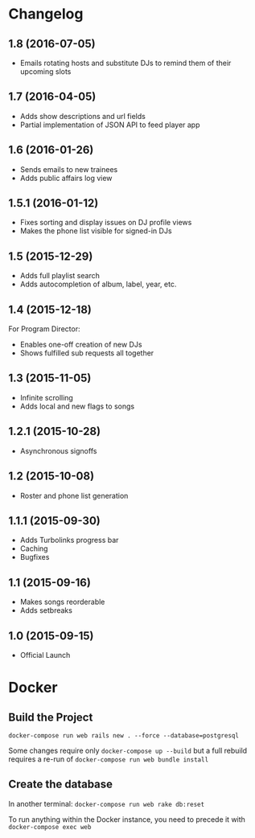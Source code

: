 # Changelog

## 1.8 (2016-07-05)

* Emails rotating hosts and substitute DJs to remind them of their upcoming
  slots

## 1.7 (2016-04-05)

* Adds show descriptions and url fields
* Partial implementation of JSON API to feed player app

## 1.6 (2016-01-26)

* Sends emails to new trainees
* Adds public affairs log view

## 1.5.1 (2016-01-12)

* Fixes sorting and display issues on DJ profile views
* Makes the phone list visible for signed-in DJs

## 1.5 (2015-12-29)

* Adds full playlist search
* Adds autocompletion of album, label, year, etc.

## 1.4 (2015-12-18)

For Program Director:

* Enables one-off creation of new DJs
* Shows fulfilled sub requests all together

## 1.3 (2015-11-05)

* Infinite scrolling
* Adds local and new flags to songs

## 1.2.1 (2015-10-28)

* Asynchronous signoffs

## 1.2 (2015-10-08)

* Roster and phone list generation

## 1.1.1 (2015-09-30)

* Adds Turbolinks progress bar
* Caching
* Bugfixes

## 1.1 (2015-09-16)

* Makes songs reorderable
* Adds setbreaks

## 1.0 (2015-09-15)

* Official Launch

# Docker

## Build the Project

`docker-compose run web rails new . --force --database=postgresql`

Some changes require only `docker-compose up --build` but a full rebuild requires
a re-run of `docker-compose run web bundle install`

## Create the database

In another terminal:
`docker-compose run web rake db:reset`

To run anything within the Docker instance, you need to precede it with `docker-compose exec web`
